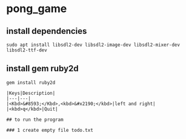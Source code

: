 # pong_game

## install dependencies

```
sudo apt install libsdl2-dev libsdl2-image-dev libsdl2-mixer-dev libsdl2-ttf-dev
```

## install gem ruby2d

```
gem install ruby2d
```


```
|Keys|Description|
|---|---|
|<Kbd>&#8593;</Kbd>,<kbd>&#x2190;</kbd>|left and right|
|<kbd>q</kbd>|Quit|

## to run the program 

### 1 create empty file todo.txt
